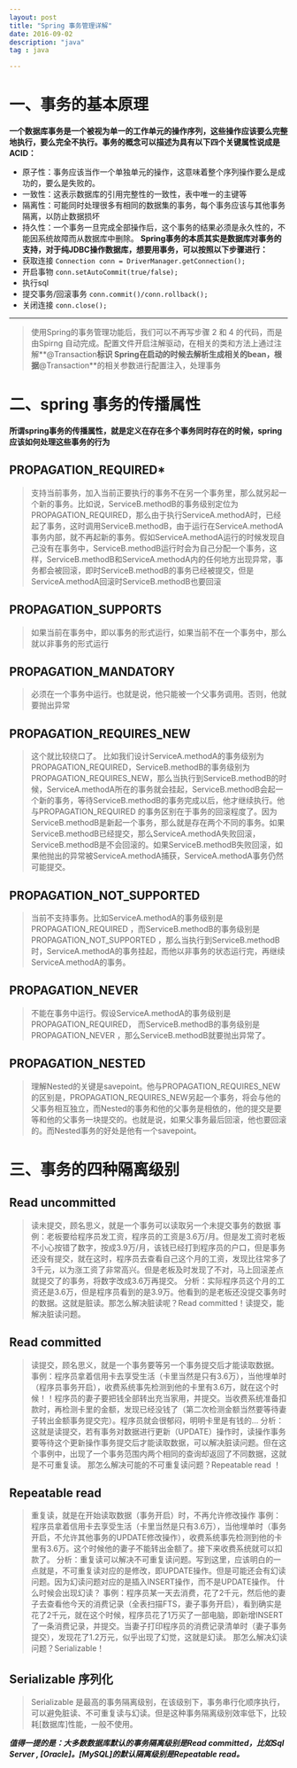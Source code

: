 ```yaml
---
layout: post
title: "Spring 事务管理详解"
date: 2016-09-02
description: "java"
tag : java

---
```


# 一、事务的基本原理
**一个数据库事务是一个被视为单一的工作单元的操作序列，这些操作应该要么完整地执行，要么完全不执行。事务的概念可以描述为具有以下四个关键属性说成是ACID：**
*  原子性：事务应该当作一个单独单元的操作，这意味着整个序列操作要么是成功的，要么是失败的。
*  一致性：这表示数据库的引用完整性的一致性，表中唯一的主键等
*  隔离性：可能同时处理很多有相同的数据集的事务，每个事务应该与其他事务隔离，以防止数据损坏
*  持久性：一个事务一旦完成全部操作后，这个事务的结果必须是永久性的，不能因系统故障而从数据库中删除。
**Spring事务的本质其实是数据库对事务的支持，对于纯JDBC操作数据库，想要用事务，可以按照以下步骤进行：**
* 获取连接 ``Connection conn = DriverManager.getConnection();``
* 开启事物 ``conn.setAutoCommit(true/false);``
* 执行sql
* 提交事务/回滚事务 ``conn.commit()/conn.rollback();``
* 关闭连接 ``conn.close();``
----------

>使用Spring的事务管理功能后，我们可以不再写步骤 2 和 4 的代码，而是由Spirng 自动完成。配置文件开启注解驱动，在相关的类和方法上通过注解**@Transaction**标识 Spring在启动的时候去解析生成相关的bean，根据**@Transaction**的相关参数进行配置注入，处理事务

# 二、spring 事务的传播属性
**所谓spring事务的传播属性，就是定义在存在多个事务同时存在的时候，spring应该如何处理这些事务的行为**

## PROPAGATION_REQUIRED*
>支持当前事务，加入当前正要执行的事务不在另一个事务里，那么就另起一个新的事务。比如说，ServiceB.methodB的事务级别定位为PROPAGATION_REQUIRED，那么由于执行ServiceA.methodA时，已经起了事务，这时调用ServiceB.methodB，由于运行在ServiceA.methodA事务内部，就不再起新的事务。假如ServiceA.methodA运行的时候发现自己没有在事务中，ServiceB.methodB运行时会为自己分配一个事务，这样，ServiceB.methodB和ServiceA.methodA内的任何地方出现异常，事务都会被回滚，即时ServiceB.methodB的事务已经被提交，但是ServiceA.methodA回滚时ServiceB.methodB也要回滚

## PROPAGATION_SUPPORTS
>如果当前在事务中，即以事务的形式运行，如果当前不在一个事务中，那么就以非事务的形式运行

## PROPAGATION_MANDATORY
>必须在一个事务中运行。也就是说，他只能被一个父事务调用。否则，他就要抛出异常

## PROPAGATION_REQUIRES_NEW
>这个就比较绕口了。 比如我们设计ServiceA.methodA的事务级别为PROPAGATION_REQUIRED，ServiceB.methodB的事务级别为PROPAGATION_REQUIRES_NEW，那么当执行到ServiceB.methodB的时候，ServiceA.methodA所在的事务就会挂起，ServiceB.methodB会起一个新的事务，等待ServiceB.methodB的事务完成以后，他才继续执行。他与PROPAGATION_REQUIRED 的事务区别在于事务的回滚程度了。因为ServiceB.methodB是新起一个事务，那么就是存在两个不同的事务。如果ServiceB.methodB已经提交，那么ServiceA.methodA失败回滚，ServiceB.methodB是不会回滚的。如果ServiceB.methodB失败回滚，如果他抛出的异常被ServiceA.methodA捕获，ServiceA.methodA事务仍然可能提交。

## PROPAGATION_NOT_SUPPORTED
>当前不支持事务。比如ServiceA.methodA的事务级别是PROPAGATION_REQUIRED ，而ServiceB.methodB的事务级别是PROPAGATION_NOT_SUPPORTED ，那么当执行到ServiceB.methodB时，ServiceA.methodA的事务挂起，而他以非事务的状态运行完，再继续ServiceA.methodA的事务。

## PROPAGATION_NEVER
>不能在事务中运行。假设ServiceA.methodA的事务级别是PROPAGATION_REQUIRED， 而ServiceB.methodB的事务级别是PROPAGATION_NEVER ，那么ServiceB.methodB就要抛出异常了。

## PROPAGATION_NESTED
>理解Nested的关键是savepoint。他与PROPAGATION_REQUIRES_NEW的区别是，PROPAGATION_REQUIRES_NEW另起一个事务，将会与他的父事务相互独立，而Nested的事务和他的父事务是相依的，他的提交是要等和他的父事务一块提交的。也就是说，如果父事务最后回滚，他也要回滚的。而Nested事务的好处是他有一个savepoint。

# 三、事务的四种隔离级别

## Read uncommitted
>读未提交，顾名思义，就是一个事务可以读取另一个未提交事务的数据
事例：老板要给程序员发工资，程序员的工资是3.6万/月。但是发工资时老板不小心按错了数字，按成3.9万/月，该钱已经打到程序员的户口，但是事务还没有提交，就在这时，程序员去查看自己这个月的工资，发现比往常多了3千元，以为涨工资了非常高兴。但是老板及时发现了不对，马上回滚差点就提交了的事务，将数字改成3.6万再提交。
分析：实际程序员这个月的工资还是3.6万，但是程序员看到的是3.9万。他看到的是老板还没提交事务时的数据。这就是脏读。那怎么解决脏读呢？Read committed！读提交，能解决脏读问题。

## Read committed

>读提交，顾名思义，就是一个事务要等另一个事务提交后才能读取数据。
事例：程序员拿着信用卡去享受生活（卡里当然是只有3.6万），当他埋单时（程序员事务开启），收费系统事先检测到他的卡里有3.6万，就在这个时候！！程序员的妻子要把钱全部转出充当家用，并提交。当收费系统准备扣款时，再检测卡里的金额，发现已经没钱了（第二次检测金额当然要等待妻子转出金额事务提交完）。程序员就会很郁闷，明明卡里是有钱的…
分析：这就是读提交，若有事务对数据进行更新（UPDATE）操作时，读操作事务要等待这个更新操作事务提交后才能读取数据，可以解决脏读问题。但在这个事例中，出现了一个事务范围内两个相同的查询却返回了不同数据，这就是不可重复读。
那怎么解决可能的不可重复读问题？Repeatable read ！

## Repeatable read

>重复读，就是在开始读取数据（事务开启）时，不再允许修改操作
事例：程序员拿着信用卡去享受生活（卡里当然是只有3.6万），当他埋单时（事务开启，不允许其他事务的UPDATE修改操作），收费系统事先检测到他的卡里有3.6万。这个时候他的妻子不能转出金额了。接下来收费系统就可以扣款了。
分析：重复读可以解决不可重复读问题。写到这里，应该明白的一点就是，不可重复读对应的是修改，即UPDATE操作。但是可能还会有幻读问题。因为幻读问题对应的是插入INSERT操作，而不是UPDATE操作。
什么时候会出现幻读？
事例：程序员某一天去消费，花了2千元，然后他的妻子去查看他今天的消费记录（全表扫描FTS，妻子事务开启），看到确实是花了2千元，就在这个时候，程序员花了1万买了一部电脑，即新增INSERT了一条消费记录，并提交。当妻子打印程序员的消费记录清单时（妻子事务提交），发现花了1.2万元，似乎出现了幻觉，这就是幻读。
那怎么解决幻读问题？Serializable！

## Serializable 序列化

>Serializable 是最高的事务隔离级别，在该级别下，事务串行化顺序执行，可以避免脏读、不可重复读与幻读。但是这种事务隔离级别效率低下，比较耗[数据库]性能，一般不使用。

***值得一提的是：大多数数据库默认的事务隔离级别是Read committed，比如Sql Server , [Oracle]。[MySQL]的默认隔离级别是Repeatable read。***
